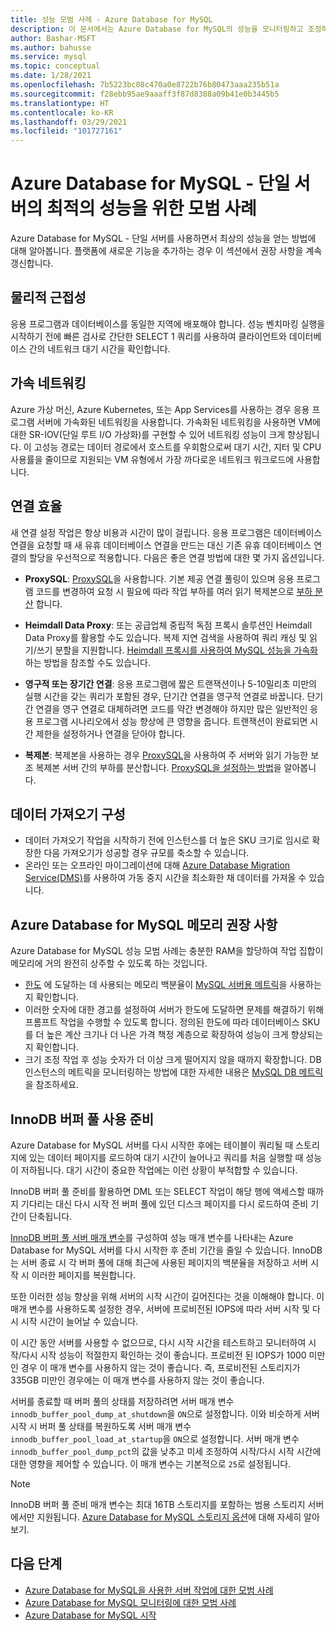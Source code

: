 ```yaml
---
title: 성능 모범 사례 - Azure Database for MySQL
description: 이 문서에서는 Azure Database for MySQL의 성능을 모니터링하고 조정하기 위한 몇 가지 권장 사항을 설명합니다.
author: Bashar-MSFT
ms.author: bahusse
ms.service: mysql
ms.topic: conceptual
ms.date: 1/28/2021
ms.openlocfilehash: 7b5223bc08c470a0e8722b76b80473aaa235b51a
ms.sourcegitcommit: f28ebb95ae9aaaff3f87d8388a09b41e0b3445b5
ms.translationtype: HT
ms.contentlocale: ko-KR
ms.lasthandoff: 03/29/2021
ms.locfileid: "101727161"
---
```

# <a name="best-practices-for-optimal-performance-of-your-azure-database-for-mysql---single-server"></a>Azure Database for MySQL - 단일 서버의 최적의 성능을 위한 모범 사례

Azure Database for MySQL - 단일 서버를 사용하면서 최상의 성능을 얻는 방법에 대해 알아봅니다. 플랫폼에 새로운 기능을 추가하는 경우 이 섹션에서 권장 사항을 계속 갱신합니다.

## <a name="physical-proximity"></a>물리적 근접성

 응용 프로그램과 데이터베이스를 동일한 지역에 배포해야 합니다. 성능 벤치마킹 실행을 시작하기 전에 빠른 검사로 간단한 SELECT 1 쿼리를 사용하여 클라이언트와 데이터베이스 간의 네트워크 대기 시간을 확인합니다. 

## <a name="accelerated-networking"></a>가속 네트워킹

Azure 가상 머신, Azure Kubernetes, 또는 App Services를 사용하는 경우 응용 프로그램 서버에 가속화된 네트워킹을 사용합니다. 가속화된 네트워킹을 사용하면 VM에 대한 SR-IOV(단일 루트 I/O 가상화)를 구현할 수 있어 네트워킹 성능이 크게 향상됩니다. 이 고성능 경로는 데이터 경로에서 호스트를 우회함으로써 대기 시간, 지터 및 CPU 사용률을 줄이므로 지원되는 VM 유형에서 가장 까다로운 네트워크 워크로드에 사용합니다.

## <a name="connection-efficiency"></a>연결 효율

새 연결 설정 작업은 항상 비용과 시간이 많이 걸립니다. 응용 프로그램은 데이터베이스 연결을 요청할 때 새 유휴 데이터베이스 연결을 만드는 대신 기존 유휴 데이터베이스 연결의 할당을 우선적으로 적용합니다.  다음은 좋은 연결 방법에 대한 몇 가지 옵션입니다.

- **ProxySQL**: [ProxySQL](https://proxysql.com/)을 사용합니다. 기본 제공 연결 풀링이 있으며 응용 프로그램 코드를 변경하여 요청 시 필요에 따라 작업 부하를 여러 읽기 복제본으로 [부하 분산](https://techcommunity.microsoft.com/t5/azure-database-for-mysql/load-balance-read-replicas-using-proxysql-in-azure-database-for/ba-p/880042) 합니다.

- **Heimdall Data Proxy**: 또는 공급업체 중립적 독점 프록시 솔루션인 Heimdall Data Proxy를 활용할 수도 있습니다. 복제 지연 검색을 사용하여 쿼리 캐싱 및 읽기/쓰기 분할을 지원합니다. [Heimdall 프록시를 사용하여 MySQL 성능을 가속화](https://techcommunity.microsoft.com/t5/azure-database-for-mysql/accelerate-mysql-performance-with-the-heimdall-proxy/ba-p/1063349)하는 방법을 참조할 수도 있습니다.  

- **영구적 또는 장기간 연결**: 응용 프로그램에 짧은 트랜잭션이나 5-10밀리초 미만의 실행 시간을 갖는 쿼리가 포함된 경우, 단기간 연결을 영구적 연결로 바꿉니다. 단기간 연결을 영구 연결로 대체하려면 코드를 약간 변경해야 하지만 많은 일반적인 응용 프로그램 시나리오에서 성능 향상에 큰 영향을 줍니다. 트랜잭션이 완료되면 시간 제한을 설정하거나 연결을 닫아야 합니다.

- **복제본**: 복제본을 사용하는 경우 [ProxySQL](https://proxysql.com/)을 사용하여 주 서버와 읽기 가능한 보조 복제본 서버 간의 부하를 분산합니다. [ProxySQL을 설정하는 방법](https://techcommunity.microsoft.com/t5/azure-database-for-mysql/scaling-an-azure-database-for-mysql-workload-running-on/ba-p/1105847)을 알아봅니다.

## <a name="data-import-configurations"></a>데이터 가져오기 구성

- 데이터 가져오기 작업을 시작하기 전에 인스턴스를 더 높은 SKU 크기로 임시로 확장한 다음 가져오기가 성공할 경우 규모를 축소할 수 있습니다.
- 온라인 또는 오프라인 마이그레이션에 대해 [Azure Database Migration Service(DMS)](https://datamigration.microsoft.com/)를 사용하여 가동 중지 시간을 최소화한 채 데이터를 가져올 수 있습니다. 

## <a name="azure-database-for-mysql-memory-recommendations"></a>Azure Database for MySQL 메모리 권장 사항

Azure Database for MySQL 성능 모범 사례는 충분한 RAM을 할당하여 작업 집합이 메모리에 거의 완전히 상주할 수 있도록 하는 것입니다. 

- [한도](./concepts-pricing-tiers.md) 에 도달하는 데 사용되는 메모리 백분율이 [MySQL 서버용 메트릭](./concepts-monitoring.md)을 사용하는지 확인합니다. 
- 이러한 숫자에 대한 경고를 설정하여 서버가 한도에 도달하면 문제를 해결하기 위해 프롬프트 작업을 수행할 수 있도록 합니다. 정의된 한도에 따라 데이터베이스 SKU를 더 높은 계산 크기나 더 나은 가격 책정 계층으로 확장하여 성능이 크게 향상되는지 확인합니다. 
- 크기 조정 작업 후 성능 숫자가 더 이상 크게 떨어지지 않을 때까지 확장합니다. DB 인스턴스의 메트릭을 모니터링하는 방법에 대한 자세한 내용은 [MySQL DB 메트릭](./concepts-monitoring.md#metrics)을 참조하세요.
 
## <a name="use-innodb-buffer-pool-warmup"></a>InnoDB 버퍼 풀 사용 준비

Azure Database for MySQL 서버를 다시 시작한 후에는 테이블이 쿼리될 때 스토리지에 있는 데이터 페이지를 로드하여 대기 시간이 늘어나고 쿼리를 처음 실행할 때 성능이 저하됩니다. 대기 시간이 중요한 작업에는 이런 상황이 부적합할 수 있습니다. 

InnoDB 버퍼 풀 준비를 활용하면 DML 또는 SELECT 작업이 해당 행에 액세스할 때까지 기다리는 대신 다시 시작 전 버퍼 풀에 있던 디스크 페이지를 다시 로드하여 준비 기간이 단축됩니다.

[InnoDB 버퍼 풀 서버 매개 변수](https://dev.mysql.com/doc/refman/8.0/en/innodb-preload-buffer-pool.html)를 구성하여 성능 매개 변수를 나타내는 Azure Database for MySQL 서버를 다시 시작한 후 준비 기간을 줄일 수 있습니다. InnoDB는 서버 종료 시 각 버퍼 풀에 대해 최근에 사용된 페이지의 백분율을 저장하고 서버 시작 시 이러한 페이지를 복원합니다.

또한 이러한 성능 향상을 위해 서버의 시작 시간이 길어진다는 것을 이해해야 합니다. 이 매개 변수를 사용하도록 설정한 경우, 서버에 프로비전된 IOPS에 따라 서버 시작 및 다시 시작 시간이 늘어날 수 있습니다. 

이 시간 동안 서버를 사용할 수 없으므로, 다시 시작 시간을 테스트하고 모니터하여 시작/다시 시작 성능이 적절한지 확인하는 것이 좋습니다. 프로비전 된 IOPS가 1000 미만인 경우 이 매개 변수를 사용하지 않는 것이 좋습니다. 즉, 프로비전된 스토리지가 335GB 미만인 경우에는 이 매개 변수를 사용하지 않는 것이 좋습니다.

서버를 종료할 때 버퍼 풀의 상태를 저장하려면 서버 매개 변수 `innodb_buffer_pool_dump_at_shutdown`을 `ON`으로 설정합니다. 이와 비슷하게 서버 시작 시 버퍼 풀 상태를 복원하도록 서버 매개 변수 `innodb_buffer_pool_load_at_startup`을 `ON`으로 설정합니다. 서버 매개 변수 `innodb_buffer_pool_dump_pct`의 값을 낮추고 미세 조정하여 시작/다시 시작 시간에 대한 영향을 제어할 수 있습니다. 이 매개 변수는 기본적으로 `25`로 설정됩니다.

> [!Note]
> InnoDB 버퍼 풀 준비 매개 변수는 최대 16TB 스토리지를 포함하는 범용 스토리지 서버에서만 지원됩니다. [Azure Database for MySQL 스토리지 옵션](./concepts-pricing-tiers.md#storage)에 대해 자세히 알아보기.

## <a name="next-steps"></a>다음 단계

- [Azure Database for MySQL을 사용한 서버 작업에 대한 모범 사례](concept-operation-excellence-best-practices.md) <br/>
- [Azure Database for MySQL 모니터링에 대한 모범 사례](concept-monitoring-best-practices.md)<br/>
- [Azure Database for MySQL 시작](quickstart-create-mysql-server-database-using-azure-portal.md)<br/>